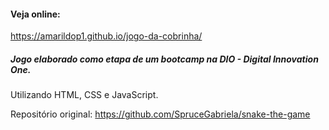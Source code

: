 #### Veja online: 
https://amarildop1.github.io/jogo-da-cobrinha/

##### Jogo elaborado como etapa de um bootcamp na DIO - Digital Innovation One.
Utilizando HTML, CSS e JavaScript.

Repositório original: 
	https://github.com/SpruceGabriela/snake-the-game
